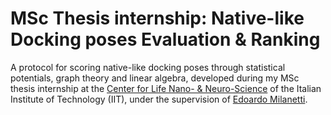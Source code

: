 # MSc Thesis internship: Native-like Docking poses Evaluation & Ranking
A protocol for scoring native-like docking poses through statistical potentials, graph theory and linear algebra, developed during my MSc thesis internship at the [Center for Life Nano- & Neuro-Science](https://www.iit.it/it/clns-sapienza) of the Italian Institute of Technology (IIT), under the supervision of [Edoardo Milanetti](https://scholar.google.it/citations?user=Pc8OAWsAAAAJ&hl=it).
